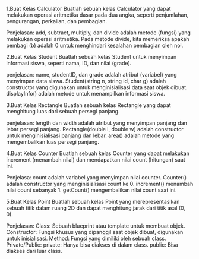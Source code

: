 1.Buat Kelas Calculator
Buatlah sebuah kelas Calculator yang dapat melakukan operasi aritmetika dasar pada dua angka, seperti penjumlahan, pengurangan, perkalian, dan pembagian.

Penjelasan:
add, subtract, multiply, dan divide adalah metode (fungsi) yang melakukan operasi aritmetika.
Pada metode divide, kita memeriksa apakah pembagi (b) adalah 0 untuk menghindari kesalahan pembagian oleh nol.



2.Buat Kelas Student
Buatlah sebuah kelas Student untuk menyimpan informasi siswa, seperti nama, ID, dan nilai (grade).

penjelasan:
name, studentID, dan grade adalah atribut (variabel) yang menyimpan data siswa.
Student(string n, string id, char g) adalah constructor yang digunakan untuk menginisialisasi data saat objek dibuat.
displayInfo() adalah metode untuk menampilkan informasi siswa.



3.Buat Kelas Rectangle
Buatlah sebuah kelas Rectangle yang dapat menghitung luas dari sebuah persegi panjang.

penjelasan:
length dan width adalah atribut yang menyimpan panjang dan lebar persegi panjang.
Rectangle(double l, double w) adalah constructor untuk menginisialisasi panjang dan lebar.
area() adalah metode yang mengembalikan luas persegi panjang.


4.Buat Kelas Counter
Buatlah sebuah kelas Counter yang dapat melakukan increment (menambah nilai) dan mendapatkan nilai count (hitungan) saat ini.

Penjelasa:
count adalah variabel yang menyimpan nilai counter.
Counter() adalah constructor yang menginisialisasi count ke 0.
increment() menambah nilai count sebanyak 1.
getCount() mengembalikan nilai count saat ini.



5.Buat Kelas Point
Buatlah sebuah kelas Point yang merepresentasikan sebuah titik dalam ruang 2D dan dapat menghitung jarak dari titik asal (0, 0).

Penjelasan:
Class: Sebuah blueprint atau template untuk membuat objek.
Constructor: Fungsi khusus yang dipanggil saat objek dibuat, digunakan untuk inisialisasi.
Method: Fungsi yang dimiliki oleh sebuah class.
Private/Public:
private: Hanya bisa diakses di dalam class.
public: Bisa diakses dari luar class.
